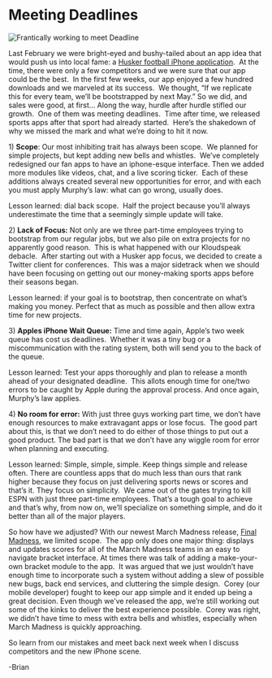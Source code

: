 <!--
id: 413247809
link: http://loudjet.com/a/meeting-deadlines
slug: meeting-deadlines
date: Fri Feb 26 2010 07:34:00 GMT-0600 (CST)
publish: 2010-02-026
tags: 
-->


Meeting Deadlines
=================

![Frantically working to meet
Deadline](http://media.tumblr.com/tumblr_kygafnXYKy1qzbc4f.gif)

Last February we were bright-eyed and bushy-tailed about an app idea
that would push us into local fame: a [Husker football iPhone
application](http://itunes.apple.com/us/app/nebraska-fan-reflect7/id326209103?mt=8). 
At the time, there were only a few competitors and we were sure that our
app could be the best.  In the first few weeks, our app enjoyed a few
hundred downloads and we marveled at its success.  We thought, “If we
replicate this for every team, we’ll be bootstrapped by next May.” So we
did, and sales were good, at first… Along the way, hurdle after hurdle
stifled our growth.  One of them was meeting deadlines.  Time after
time, we released sports apps after that sport had already started. 
Here’s the shakedown of why we missed the mark and what we’re doing to
hit it now.

​1) **Scope**: Our most inhibiting trait has always been scope.  We
planned for simple projects, but kept adding new bells and whistles. 
We’ve completely redesigned our fan apps to have an iphone-esque
interface. Then we added more modules like videos, chat, and a live
scoring ticker.  Each of these additions always created several new
opportunities for error, and with each you must apply Murphy’s law: what
can go wrong, usually does.

Lesson learned: dial back scope.  Half the project because you’ll always
underestimate the time that a seemingly simple update will take.

​2) **Lack of Focus:** Not only are we three part-time employees trying
to bootstrap from our regular jobs, but we also pile on extra projects
for no apparently good reason.  This is what happened with our
Kloudspeak debacle.  After starting out with a Husker app focus, we
decided to create a Twitter client for conferences.  This was a major
sidetrack when we should have been focusing on getting out our
money-making sports apps before their seasons began.

Lesson learned: if your goal is to bootstrap, then concentrate on what’s
making you money. Perfect that as much as possible and then allow extra
time for new projects.

​3) **Apples iPhone Wait Queue:** Time and time again, Apple’s two week
queue has cost us deadlines.  Whether it was a tiny bug or a
miscommunication with the rating system, both will send you to the back
of the queue.

Lesson learned: Test your apps thoroughly and plan to release a month
ahead of your designated deadline.  This allots enough time for one/two
errors to be caught by Apple during the approval process. And once
again, Murphy’s law applies.

​4) **No room for error:** With just three guys working part time, we
don’t have enough resources to make extravagant apps or lose focus.  The
good part about this, is that we don’t need to do either of those things
to put out a good product. The bad part is that we don’t have any wiggle
room for error when planning and executing.

Lesson learned: Simple, simple, simple. Keep things simple and release
often. There are countless apps that do much less than ours that rank
higher because they focus on just delivering sports news or scores and
that’s it. They focus on simplicity.  We came out of the gates trying to
kill ESPN with just three part-time employees. That’s a tough goal to
achieve and that’s why, from now on, we’ll specialize on something
simple, and do it better than all of the major players.

So how have we adjusted? With our newest March Madness release, [Final
Madness](http://itunes.apple.com/us/app/final-madness/id352675722?mt=8 "Final Madness iTunes Link"),
we limited scope.  The app only does one major thing: displays and
updates scores for all of the March Madness teams in an easy to navigate
bracket interface. At times there was talk of adding a make-your-own
bracket module to the app.  It was argued that we just wouldn’t have
enough time to incorporate such a system without adding a slew of
possible new bugs, back end services, and cluttering the simple design. 
Corey (our mobile developer) fought to keep our app simple and it ended
up being a great decision. Even though we’ve released the app, we’re
still working out some of the kinks to deliver the best experience
possible.  Corey was right, we didn’t have time to mess with extra bells
and whistles, especially when March Madness is quickly approaching.

So learn from our mistakes and meet back next week when I discuss
competitors and the new iPhone scene.

-Brian

